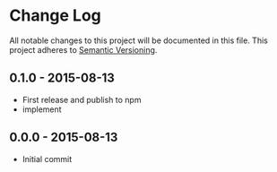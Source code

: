 # Change Log
All notable changes to this project will be documented in this file.
This project adheres to [Semantic Versioning](http://semver.org/).

## 0.1.0 - 2015-08-13
- First release and publish to npm
- implement

## 0.0.0 - 2015-08-13
- Initial commit
